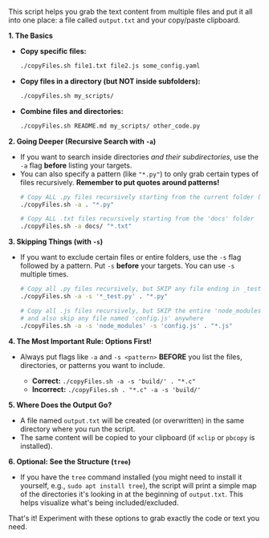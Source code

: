 
This script helps you grab the text content from multiple files and put it all into one place: a file called `output.txt` and your copy/paste clipboard.

**1. The Basics**

*   **Copy specific files:**
    ```bash
    ./copyFiles.sh file1.txt file2.js some_config.yaml
    ```
*   **Copy files in a directory (but NOT inside subfolders):**
    ```bash
    ./copyFiles.sh my_scripts/
    ```
*   **Combine files and directories:**
    ```bash
    ./copyFiles.sh README.md my_scripts/ other_code.py
    ```

**2. Going Deeper (Recursive Search with `-a`)**

*   If you want to search inside directories *and their subdirectories*, use the `-a` flag **before** listing your targets.
*   You can also specify a pattern (like `"*.py"`) to only grab certain types of files recursively. **Remember to put quotes around patterns!**
    ```bash
    # Copy ALL .py files recursively starting from the current folder (.)
    ./copyFiles.sh -a . "*.py"

    # Copy ALL .txt files recursively starting from the 'docs' folder
    ./copyFiles.sh -a docs/ "*.txt"
    ```

**3. Skipping Things (with `-s`)**

*   If you want to exclude certain files or entire folders, use the `-s` flag followed by a pattern. Put `-s` **before** your targets. You can use `-s` multiple times.
    ```bash
    # Copy all .py files recursively, but SKIP any file ending in _test.py
    ./copyFiles.sh -a -s '*_test.py' . "*.py"

    # Copy all .js files recursively, but SKIP the entire 'node_modules' folder
    # and also skip any file named 'config.js' anywhere
    ./copyFiles.sh -a -s 'node_modules' -s 'config.js' . "*.js"
    ```

**4. The Most Important Rule: Options First!**

*   Always put flags like `-a` and `-s <pattern>` **BEFORE** you list the files, directories, or patterns you want to include.

    *   **Correct:** `./copyFiles.sh -a -s 'build/' . "*.c"`
    *   **Incorrect:** `./copyFiles.sh . "*.c" -a -s 'build/'`

**5. Where Does the Output Go?**

*   A file named `output.txt` will be created (or overwritten) in the same directory where you run the script.
*   The same content will be copied to your clipboard (if `xclip` or `pbcopy` is installed).

**6. Optional: See the Structure (`tree`)**

*   If you have the `tree` command installed (you might need to install it yourself, e.g., `sudo apt install tree`), the script will print a simple map of the directories it's looking in at the beginning of `output.txt`. This helps visualize what's being included/excluded.

That's it! Experiment with these options to grab exactly the code or text you need.
